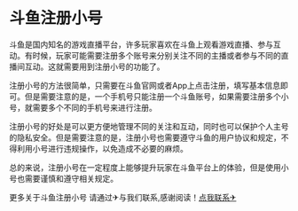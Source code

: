 # 斗鱼注册小号

斗鱼是国内知名的游戏直播平台，许多玩家喜欢在斗鱼上观看游戏直播、参与互动。有时候，玩家可能需要注册多个账号来分别关注不同的主播或者参与不同的直播间互动。这就需要用到注册小号的功能了。

注册小号的方法很简单，只需要在斗鱼官网或者App上点击注册，填写基本信息即可。但是需要注意的是，一个手机号只能注册一个斗鱼账号，如果需要注册多个小号，就需要多个不同的手机号来进行注册。

注册小号的好处是可以更方便地管理不同的关注和互动，同时也可以保护个人主号的隐私安全。但是需要注意的是，注册小号也需要遵守斗鱼的用户协议和规定，不得利用小号进行违规操作，以免造成不必要的麻烦。

总的来说，注册小号在一定程度上能够提升玩家在斗鱼平台上的体验，但是使用小号也需要谨慎和遵守相关规定。

更多关于斗鱼注册小号 请通过✈与我们联系,感谢阅读！[点我联系✈](https://plus.G208.com)